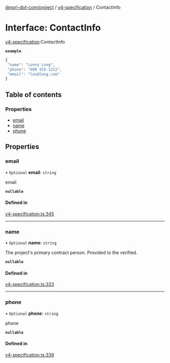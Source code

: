 [@nori-dot-com/project](../README.md) / [v4-specification](../modules/v4_specification.md) / ContactInfo

# Interface: ContactInfo

[v4-specification](../modules/v4_specification.md).ContactInfo

**`example`**

```js
{
 "name": "Lonny Long",
 "phone": "999 555-1212",
 "email": "lon@long.com"
}
```

## Table of contents

### Properties

- [email](v4_specification.ContactInfo.md#email)
- [name](v4_specification.ContactInfo.md#name)
- [phone](v4_specification.ContactInfo.md#phone)

## Properties

### email

• `Optional` **email**: `string`

email

**`nullable`**

#### Defined in

[v4-specification.ts:345](https://github.com/nori-dot-eco/nori-dot-com/blob/0db6c17/packages/project/src/v4-specification.ts#L345)

___

### name

• `Optional` **name**: `string`

The project's primary contract person.  Provided to the verified.

**`nullable`**

#### Defined in

[v4-specification.ts:333](https://github.com/nori-dot-eco/nori-dot-com/blob/0db6c17/packages/project/src/v4-specification.ts#L333)

___

### phone

• `Optional` **phone**: `string`

phone

**`nullable`**

#### Defined in

[v4-specification.ts:339](https://github.com/nori-dot-eco/nori-dot-com/blob/0db6c17/packages/project/src/v4-specification.ts#L339)
